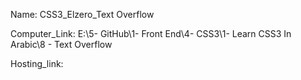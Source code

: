 
Name: CSS3_Elzero_Text Overflow

Computer_Link: E:\5- GitHub\1- Front End\4- CSS3\1- Learn CSS3 In Arabic\8 - Text Overflow

Hosting_link:

